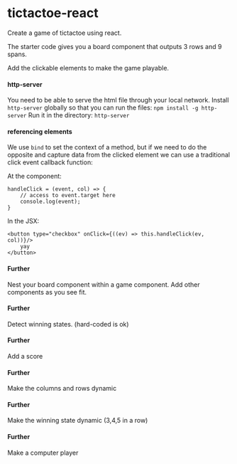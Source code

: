 # tictactoe-react

Create a game of tictactoe using react.

The starter code gives you a board component that outputs 3 rows and 9 spans.

Add the clickable elements to make the game playable.

#### http-server
You need to be able to serve the html file through your local network.
Install `http-server` globally so that you can run the files: `npm install -g http-server`
Run it in the directory: `http-server`

#### referencing elements
We use `bind` to set the context of a method, but if we need to do the opposite and capture data from the clicked element we can use a traditional click event callback function:

At the component:
```
handleClick = (event, col) => {
    // access to event.target here
    console.log(event);
}
```

In the JSX:
```
<button type="checkbox" onClick={((ev) => this.handleClick(ev, col))}/>
    yay
</button>
```

#### Further
Nest your board component within a game component. Add other components as you see fit.

#### Further
Detect winning states. (hard-coded is ok)

#### Further
Add a score

#### Further
Make the columns and rows dynamic

#### Further
Make the winning state dynamic (3,4,5 in a row)

#### Further
Make a computer player
